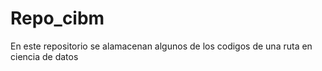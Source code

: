 # Repo_cibm

En este repositorio se alamacenan algunos de los codigos de una ruta en ciencia de datos
